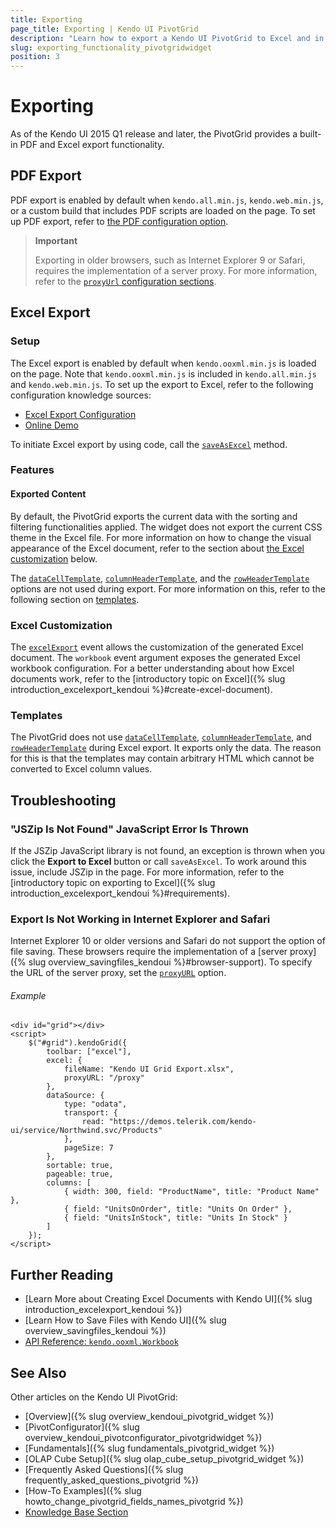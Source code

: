 ```yaml
---
title: Exporting
page_title: Exporting | Kendo UI PivotGrid
description: "Learn how to export a Kendo UI PivotGrid to Excel and in PDF."
slug: exporting_functionality_pivotgridwidget
position: 3
---
```


# Exporting

As of the Kendo UI 2015 Q1 release and later, the PivotGrid provides a built-in PDF and Excel export functionality.

## PDF Export

PDF export is enabled by default when `kendo.all.min.js`, `kendo.web.min.js`, or a custom build that includes PDF scripts are loaded on the page. To set up PDF export, refer to [the PDF configuration option](/api/javascript/ui/pivotgrid/configuration/pdf).

> **Important**
>
> Exporting in older browsers, such as Internet Explorer 9 or Safari, requires the implementation of a server proxy. For more information, refer to the [`proxyUrl` configuration sections](/api/javascript/ui/pivotgrid/configuration/pdf).

## Excel Export

### Setup

The Excel export is enabled by default when `kendo.ooxml.min.js` is loaded on the page. Note that `kendo.ooxml.min.js` is included in `kendo.all.min.js` and `kendo.web.min.js`. To set up the export to Excel, refer to the following configuration knowledge sources:

* [Excel Export Configuration](/api/javascript/ui/pivotgrid/configuration/excel)
* [Online Demo](http://demos.telerik.com/kendo-ui/pivotgrid/excel-export)

To initiate Excel export by using code, call the [`saveAsExcel`](/api/javascript/ui/pivotgrid/methods/saveasexcel) method.

### Features

#### Exported Content

By default, the PivotGrid exports the current data with the sorting and filtering functionalities applied. The widget does not export the current CSS theme in the Excel file. For more information on how to change the visual appearance of the Excel document, refer to the section about [the Excel customization](#customize-the-excel-document) below.

The [`dataCellTemplate`](/api/javascript/ui/pivotgrid/configuration/datacelltemplate), [`columnHeaderTemplate`](/api/javascript/ui/pivotgrid/configuration/columnheadertemplate), and the [`rowHeaderTemplate`](/api/javascript/ui/pivotgrid/configuration/rowheadertemplate) options are not used during export. For more information on this, refer to the following section on [templates](#templates).

### Excel Customization

The [`excelExport`](/api/javascript/ui/grid/events/excelexport) event allows the customization of the generated Excel document. The `workbook` event argument exposes the generated Excel workbook configuration. For a better understanding about how Excel documents work, refer to the [introductory topic on Excel]({% slug introduction_excelexport_kendoui %}#create-excel-document).

### Templates

The PivotGrid does not use [`dataCellTemplate`](/api/javascript/ui/pivotgrid/configuration/datacelltemplate), [`columnHeaderTemplate`](/api/javascript/ui/pivotgrid/configuration/columnheadertemplate), and [`rowHeaderTemplate`](/api/javascript/ui/pivotgrid/configuration/rowheadertemplate) during Excel export. It exports only the data. The reason for this is that the templates may contain arbitrary HTML which cannot be converted to Excel column values.

## Troubleshooting

### "JSZip Is Not Found" JavaScript Error Is Thrown

If the JSZip JavaScript library is not found, an exception is thrown when you click the **Export to Excel** button or call `saveAsExcel`. To work around this issue, include JSZip in the page. For more information, refer to the [introductory topic on exporting to Excel]({% slug introduction_excelexport_kendoui %}#requirements).

### Export Is Not Working in Internet Explorer and Safari

Internet Explorer 10 or older versions and Safari do not support the option of file saving. These browsers require the implementation of a [server proxy]({% slug overview_savingfiles_kendoui %}#browser-support). To specify the URL of the server proxy, set the [`proxyURL`](/api/javascript/ui/pivotgrid/configuration/excel.proxyurl) option.

###### Example

    <div id="grid"></div>
    <script>
        $("#grid").kendoGrid({
            toolbar: ["excel"],
            excel: {
                fileName: "Kendo UI Grid Export.xlsx",
                proxyURL: "/proxy"
            },
            dataSource: {
                type: "odata",
                transport: {
                    read: "https://demos.telerik.com/kendo-ui/service/Northwind.svc/Products"
                },
                pageSize: 7
            },
            sortable: true,
            pageable: true,
            columns: [
                { width: 300, field: "ProductName", title: "Product Name" },
                { field: "UnitsOnOrder", title: "Units On Order" },
                { field: "UnitsInStock", title: "Units In Stock" }
            ]
        });
    </script>

## Further Reading

* [Learn More about Creating Excel Documents with Kendo UI]({% slug introduction_excelexport_kendoui %})
* [Learn How to Save Files with Kendo UI]({% slug overview_savingfiles_kendoui %})
* [API Reference: `kendo.ooxml.Workbook`](/api/javascript/ooxml/workbook)

## See Also

Other articles on the Kendo UI PivotGrid:

* [Overview]({% slug overview_kendoui_pivotgrid_widget %})
* [PivotConfigurator]({% slug overview_kendoui_pivotconfigurator_pivotgridwidget %})
* [Fundamentals]({% slug fundamentals_pivotgrid_widget %})
* [OLAP Cube Setup]({% slug olap_cube_setup_pivotgrid_widget %})
* [Frequently Asked Questions]({% slug frequently_asked_questions_pivotgrid %})
* [How-To Examples]({% slug howto_change_pivotgrid_fields_names_pivotgrid %})
* [Knowledge Base Section](/knowledge-base)
